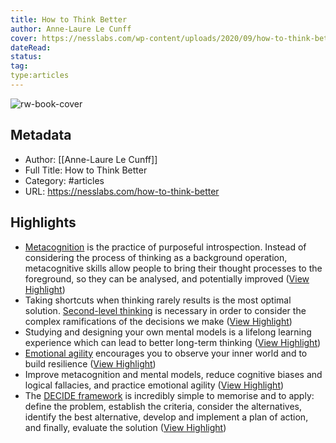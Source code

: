 ```yaml
---
title: How to Think Better
author: Anne-Laure Le Cunff
cover: https://nesslabs.com/wp-content/uploads/2020/09/how-to-think-better-banner.jpg
dateRead: 
status: 
tag: 
type:articles
---
```

![rw-book-cover](https://nesslabs.com/wp-content/uploads/2020/09/how-to-think-better-banner.jpg)

## Metadata
- Author: [[Anne-Laure Le Cunff]]
- Full Title: How to Think Better
- Category: #articles
- URL: https://nesslabs.com/how-to-think-better

## Highlights
- [Metacognition](https://nesslabs.com/metacognition) is the practice of purposeful introspection. Instead of considering the process of thinking as a background operation, metacognitive skills allow people to bring their thought processes to the foreground, so they can be analysed, and potentially improved ([View Highlight](https://read.readwise.io/read/01gp1s8v4pjrhdxvkwhzrh735v))
- Taking shortcuts when thinking rarely results is the most optimal solution. [Second-level thinking](https://nesslabs.com/second-level-thinking) is necessary in order to consider the complex ramifications of the decisions we make ([View Highlight](https://read.readwise.io/read/01gp1sa9571e17mc9qp9wz5bn7))
- Studying and designing your own mental models is a lifelong learning experience which can lead to better long-term thinking ([View Highlight](https://read.readwise.io/read/01gp1sb2wcv39e5c7v0f2ffe1b))
- [Emotional agility](https://nesslabs.com/emotional-agility) encourages you to observe your inner world and to build resilience ([View Highlight](https://read.readwise.io/read/01gp1sbmsb4ra0xhpcyf21w4b0))
- Improve metacognition and mental models, reduce cognitive biases and logical fallacies, and practice emotional agility ([View Highlight](https://read.readwise.io/read/01gp1scs35n0y6zt3jgh57fwv1))
- The [DECIDE framework](https://nesslabs.com/decision-making) is incredibly simple to memorise and to apply: define the problem, establish the criteria, consider the alternatives, identify the best alternative, develop and implement a plan of action, and finally, evaluate the solution ([View Highlight](https://read.readwise.io/read/01gp1sebgvctbpqm7wnrzq9sc5))
